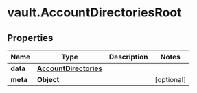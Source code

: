 # vault.AccountDirectoriesRoot

## Properties

Name | Type | Description | Notes
------------ | ------------- | ------------- | -------------
**data** | [**AccountDirectories**](AccountDirectories.md) |  | 
**meta** | **Object** |  | [optional] 


